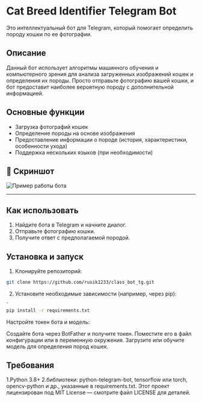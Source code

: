 
# Cat Breed Identifier Telegram Bot

Это интеллектуальный бот для Telegram, который помогает определить породу кошки по ее фотографии.

## Описание

Данный бот использует алгоритмы машинного обучения и компьютерного зрения для анализа загруженных изображений кошек и определения их породы. Просто отправьте фотографию вашей кошки, и бот предоставит наиболее вероятную породу с дополнительной информацией.

## Основные функции
- Загрузка фотографий кошек
- Определение породы на основе изображения
- Предоставление информации о породе (история, характеристики, особенности ухода)
- Поддержка нескольких языков (при необходимости)
## 📸 Скриншот

![Пример работы бота](https://i.postimg.cc/s2cBBttS/2025-09-28-120455.png)

---
## Как использовать

1. Найдите бота в Telegram и начните диалог.
2. Отправьте фотографию кошки.
3. Получите ответ с предполагаемой породой.

## Установка и запуск

1. Клонируйте репозиторий:
```bash
git clone https://github.com/rusik1233/class_bot_tg.git
```
2. Установите необходимые зависимости (например, через pip):
```bash
`
pip install -r requirements.txt
```
Настройте токен бота и модель:

Создайте бота через BotFather и получите токен.
Поместите его в файл конфигурации или в переменную окружения.
Загрузите или обучите модель для определения пород кошек.

## Требования
1.Python 3.8+
2.библиотеки: python-telegram-bot, tensorflow или torch, opencv-python и др., указанные в requirements.txt.
Этот проект лицензирован под MIT License — смотрите файл LICENSE для деталей.
